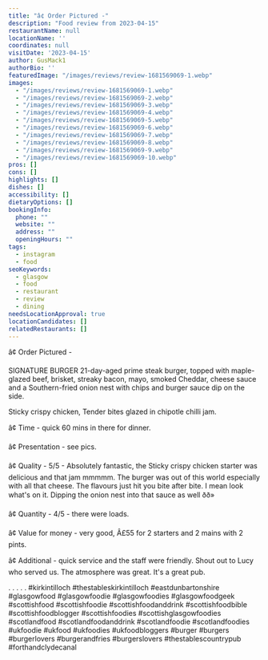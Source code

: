 ```yaml
---
title: "â¢ Order Pictured -"
description: "Food review from 2023-04-15"
restaurantName: null
locationName: ''
coordinates: null
visitDate: '2023-04-15'
author: GusMack1
authorBio: ''
featuredImage: "/images/reviews/review-1681569069-1.webp"
images:
  - "/images/reviews/review-1681569069-1.webp"
  - "/images/reviews/review-1681569069-2.webp"
  - "/images/reviews/review-1681569069-3.webp"
  - "/images/reviews/review-1681569069-4.webp"
  - "/images/reviews/review-1681569069-5.webp"
  - "/images/reviews/review-1681569069-6.webp"
  - "/images/reviews/review-1681569069-7.webp"
  - "/images/reviews/review-1681569069-8.webp"
  - "/images/reviews/review-1681569069-9.webp"
  - "/images/reviews/review-1681569069-10.webp"
pros: []
cons: []
highlights: []
dishes: []
accessibility: []
dietaryOptions: []
bookingInfo:
  phone: ""
  website: ""
  address: ""
  openingHours: ""
tags:
  - instagram
  - food
seoKeywords:
  - glasgow
  - food
  - restaurant
  - review
  - dining
needsLocationApproval: true
locationCandidates: []
relatedRestaurants: []
---
```


â¢ Order Pictured - 

SIGNATURE BURGER 21-day-aged prime steak burger, topped with maple-glazed beef, brisket, streaky bacon, mayo, smoked Cheddar, cheese sauce and a Southern-fried onion nest with chips and burger sauce dip on the side.

Sticky crispy chicken, Tender bites glazed in chipotle chilli jam.

â¢ Time - quick 60 mins in there for dinner.

â¢ Presentation - see pics.

â¢ Quality - 5/5 - Absolutely fantastic, the Sticky crispy chicken starter was delicious and that jam mmmmm. The burger was out of this world especially with all that cheese. The flavours just hit you bite after bite. I mean look what's on it. Dipping the onion nest into that sauce as well ðð»

â¢ Quantity - 4/5 - there were loads. 

â¢ Value for money - very good, Â£55 for 2 starters and 2 mains with 2 pints. 

â¢ Additional - quick service and the staff were friendly. Shout out to Lucy who served us. The atmosphere was great. It's a great pub.

.
.
.
.
.
#kirkintilloch #thestableskirkintilloch #eastdunbartonshire #glasgowfood #glasgowfoodie #glasgowfoodies #glasgowfoodgeek #scottishfood #scottishfoodie #scottishfoodanddrink #scottishfoodbible #scottishfoodblogger #scottishfoodies #scottishglasgowfoodies #scotlandfood #scotlandfoodanddrink #scotlandfoodie #scotlandfoodies #ukfoodie #ukfood #ukfoodies #ukfoodbloggers #burger #burgers #burgerlovers #burgerandfries #burgerslovers #thestablescountrypub #forthandclydecanal